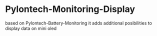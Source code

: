# Pylontech-Monitoring-Display
based on Pylontech-Battery-Monitoring it adds additional posibilities to display data on mini oled
